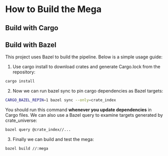# How to Build the Mega

## Build with Cargo


## Build with Bazel
This project uses Bazel to build the pipeline. Below is a simple usage guide:

1. Use cargo install to download crates and generate Cargo.lock from the repository:

```bash
cargo install
```

2. Now we can run bazel sync to pin cargo dependencies as Bazel targets:

```bash
CARGO_BAZEL_REPIN=1 bazel sync --only=crate_index
```


You should run this command **whenever you update dependencies** in Cargo files. We can also use a Bazel query to examine targets generated by crate_universe:

```bash
bazel query @crate_index//...
```

3. Finally we can build and test the mega:

```bash
bazel build //:mega
```